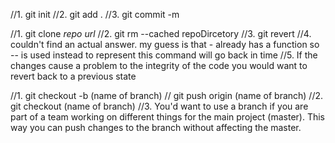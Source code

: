 //1. git init
//2. git add .
//3. git commit -m

//1. git clone *repo url*
//2. git rm --cached repoDircetory
//3. git revert
//4. couldn't find an actual answer. my guess is that - already has a function so -- is used instead to represent this command will go back in time
//5. If the changes cause a problem to the integrity of the code you would want to revert back to a previous state

//1. git checkout -b (name of branch)
// git push origin (name of branch)
//2. git checkout (name of branch)
//3. You'd want to use a branch if you are part of a team working on different things for the main project (master).  This way you can push changes to the branch without affecting the master.
